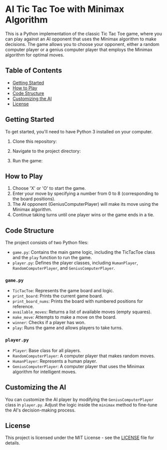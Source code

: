 # AI Tic Tac Toe with Minimax Algorithm

This is a Python implementation of the classic Tic Tac Toe game, where you can play against an AI opponent that uses the Minimax algorithm to make decisions. The game allows you to choose your opponent, either a random computer player or a genius computer player that employs the Minimax algorithm for optimal moves.

## Table of Contents

- [Getting Started](#getting-started)
- [How to Play](#how-to-play)
- [Code Structure](#code-structure)
- [Customizing the AI](#customizing-the-ai)
- [License](#license)

## Getting Started

To get started, you'll need to have Python 3 installed on your computer.

1. Clone this repository:

2. Navigate to the project directory:

3. Run the game:


## How to Play

1. Choose 'X' or 'O' to start the game.
2. Enter your move by specifying a number from 0 to 8 (corresponding to the board positions).
3. The AI opponent (GeniusComputerPlayer) will make its move using the Minimax algorithm.
4. Continue taking turns until one player wins or the game ends in a tie.

## Code Structure

The project consists of two Python files:

- `game.py`: Contains the main game logic, including the TicTacToe class and the `play` function to run the game.
- `player.py`: Defines the player classes, including `HumanPlayer`, `RandomComputerPlayer`, and `GeniusComputerPlayer`.

### `game.py`

- `TicTacToe`: Represents the game board and logic.
- `print_board`: Prints the current game board.
- `print_board_nums`: Prints the board with numbered positions for reference.
- `available_moves`: Returns a list of available moves (empty squares).
- `make_move`: Attempts to make a move on the board.
- `winner`: Checks if a player has won.
- `play`: Runs the game and allows players to take turns.

### `player.py`

- `Player`: Base class for all players.
- `RandomComputerPlayer`: A computer player that makes random moves.
- `HumanPlayer`: Represents a human player.
- `GeniusComputerPlayer`: A computer player that uses the Minimax algorithm for intelligent moves.

## Customizing the AI

You can customize the AI player by modifying the `GeniusComputerPlayer` class in `player.py`. Adjust the logic inside the `minimax` method to fine-tune the AI's decision-making process.

## License

This project is licensed under the MIT License - see the [LICENSE](LICENSE) file for details.
